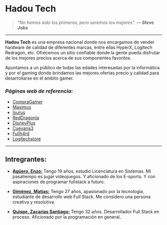 # __Hadou Tech__ #

> *“No hemos sido los primeros, pero seremos los mejores”. — __Steve Jobs__*

* * *

**Hadou Tech** es una empresa nacional donde nos encargamos de vender hardware de calidad de diferentes marcas, entre ellas HyperX, Logitech Redragon, etc. Ofrecemos un sitio confiable donde la gente pueda disfrutar de los mejores precios acerca de sus componentes favoritos.


Apuntamos a un público de  todas las edades interesadas por la informática y por el gaming donde brindamos las mejores ofertas precio y calidad para desarrollarse en el ámbito gamer.


### ***Páginas web de referencia:***


* [CompraGamer](https://compragamer.com/)
* [Maximus](https://www.maximus.com.ar/)
* [Isurus](https://isurus.shop)
* [RedDragonla](https://redragonla.com/)
* [DisneyPlus](https://www.disneyplus.com/es-ar)
* [Cuevana3](https://cuevana3.io/)
* [Fullh4rd](https://www.fullh4rd.com.ar/)
* [Logitechstore](https://www.logitechstore.com.ar/)
* * *

## Intregrantes:

* [__Agüero, Enzo:__](https://github.com/EnzoAguero) Tengo 19 años, estudio Licenciatura en Sistemas. Mi pasatiempo es jugar videojuegos. Y aficionado de los E-sports. Y con aspiraciones de programar fullstack a futuro.

* [__Giménez, Matias:__](https://github.com/Mati-G) Tengo 27 años, apasionado por la tecnología, estudiante de desarrollo web Full Stack. Me considero una persona creativa y resolutiva.

* [__Quispe, Zacarías Santiago:__](https://github.com/santi343) Tengo 32 años. Desarrollador Full Stack en proceso. Aficionado por la programación en general..

 
